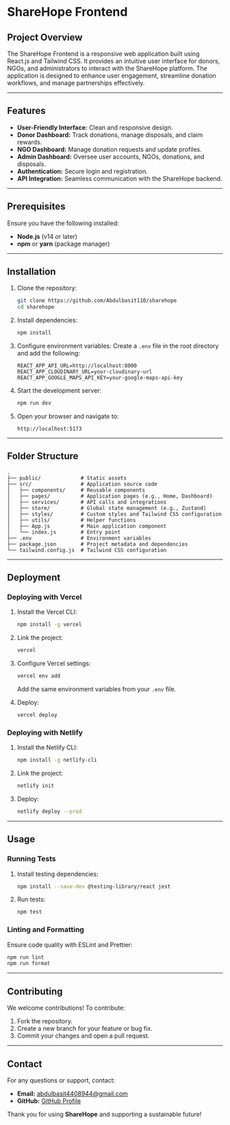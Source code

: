 # ShareHope Frontend

## Project Overview
The ShareHope Frontend is a responsive web application built using React.js and Tailwind CSS. It provides an intuitive user interface for donors, NGOs, and administrators to interact with the ShareHope platform. The application is designed to enhance user engagement, streamline donation workflows, and manage partnerships effectively.

---

## Features
- **User-Friendly Interface:** Clean and responsive design.
- **Donor Dashboard:** Track donations, manage disposals, and claim rewards.
- **NGO Dashboard:** Manage donation requests and update profiles.
- **Admin Dashboard:** Oversee user accounts, NGOs, donations, and disposals.
- **Authentication:** Secure login and registration.
- **API Integration:** Seamless communication with the ShareHope backend.

---

## Prerequisites
Ensure you have the following installed:
- **Node.js** (v14 or later)
- **npm** or **yarn** (package manager)

---

## Installation

1. Clone the repository:
   ```bash
   git clone https://github.com/Abdulbasit110/sharehope
   cd sharehope
   ```

2. Install dependencies:
   ```bash
   npm install
   ```

3. Configure environment variables:
   Create a `.env` file in the root directory and add the following:
   ```env
   REACT_APP_API_URL=http://localhost:8000
   REACT_APP_CLOUDINARY_URL=your-cloudinary-url
   REACT_APP_GOOGLE_MAPS_API_KEY=your-google-maps-api-key
   ```

4. Start the development server:
   ```bash
   npm run dev
   ```

5. Open your browser and navigate to:
   ```
   http://localhost:5173
   ```

---

## Folder Structure
```
.
├── public/             # Static assets
├── src/                # Application source code
│   ├── components/     # Reusable components
│   ├── pages/          # Application pages (e.g., Home, Dashboard)
│   ├── services/       # API calls and integrations
│   ├── store/          # Global state management (e.g., Zustand)
│   ├── styles/         # Custom styles and Tailwind CSS configuration
│   ├── utils/          # Helper functions
│   ├── App.js          # Main application component
│   └── index.js        # Entry point
├── .env                # Environment variables
├── package.json        # Project metadata and dependencies
└── tailwind.config.js  # Tailwind CSS configuration
```

---

## Deployment

### Deploying with Vercel

1. Install the Vercel CLI:
   ```bash
   npm install -g vercel
   ```

2. Link the project:
   ```bash
   vercel
   ```

3. Configure Vercel settings:
   ```bash
   vercel env add
   ```
   Add the same environment variables from your `.env` file.

4. Deploy:
   ```bash
   vercel deploy
   ```

### Deploying with Netlify

1. Install the Netlify CLI:
   ```bash
   npm install -g netlify-cli
   ```

2. Link the project:
   ```bash
   netlify init
   ```

3. Deploy:
   ```bash
   netlify deploy --prod
   ```

---

## Usage

### Running Tests
1. Install testing dependencies:
   ```bash
   npm install --save-dev @testing-library/react jest
   ```

2. Run tests:
   ```bash
   npm test
   ```

### Linting and Formatting
Ensure code quality with ESLint and Prettier:
```bash
npm run lint
npm run format
```

---

## Contributing
We welcome contributions! To contribute:
1. Fork the repository.
2. Create a new branch for your feature or bug fix.
3. Commit your changes and open a pull request.

---

## Contact
For any questions or support, contact:
- **Email:** abdulbasit4408944@gmail.com
- **GitHub:** [GitHub Profile](https://github.com/abdulbasit110)



Thank you for using **ShareHope** and supporting a sustainable future!

